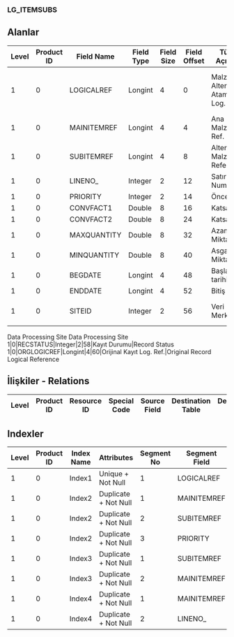 ### LG_ITEMSUBS

## Alanlar

**Level**|**Product ID**|**Field Name**|**Field Type**|**Field Size**|**Field Offset**|**Türkçe Açıklama**|**Expression**
-----|-----|-----|-----|-----|-----|-----|-----
1|0|LOGICALREF|Longint|4|0|Malzeme Alternatifleri Ataması Log. Ref.|Item Alternatives Assignment Logical Reference
1|0|MAINITEMREF|Longint|4|4|Ana Malzeme Ref.|Main Item Reference
1|0|SUBITEMREF|Longint|4|8|Alternatif Malzeme Referansı|Alternative Item Reference
1|0|LINENO_|Integer|2|12|Satır Numarası|Line Number
1|0|PRIORITY|Integer|2|14|Öncelik|Priority
1|0|CONVFACT1|Double|8|16|Katsayı 1|Factor 1
1|0|CONVFACT2|Double|8|24|Katsayı 2|Factor 2
1|0|MAXQUANTITY|Double|8|32|Azami Miktar|Maximum Quantity
1|0|MINQUANTITY|Double|8|40|Asgari Miktar|Minimum Quantity
1|0|BEGDATE|Longint|4|48|Başlangıç tarihi|Start Date
1|0|ENDDATE|Longint|4|52|Bitiş Tarihi|End Date
1|0|SITEID|Integer|2|56|Veri Merkezi|Data Processing Site
Data Processing Site
Data Processing Site
1|0|RECSTATUS|Integer|2|58|Kayıt Durumu|Record Status
1|0|ORGLOGICREF|Longint|4|60|Orijinal Kayıt Log. Ref.|Original Record Logical Reference

## İlişkiler - Relations
**Level**|**Product ID**|**Resource ID**|**Special Code**|**Source Field**|**Destination Table**|**Destination Field**|**Relation Type**|**Extra Condition**
-----|-----|-----|-----|-----|-----|-----|-----|-----

## Indexler
**Level**|**Product ID**|**Index Name**|**Attributes**|**Segment No**|**Segment Field**|**Sense**
-----|-----|-----|-----|-----|-----|-----
1|0|Index1|Unique + Not Null|1|LOGICALREF|Ascending
1|0|Index2|Duplicate + Not Null|1|MAINITEMREF|Ascending
1|0|Index2|Duplicate + Not Null|2|SUBITEMREF|Ascending
1|0|Index2|Duplicate + Not Null|3|PRIORITY|Ascending
1|0|Index3|Duplicate + Not Null|1|SUBITEMREF|Ascending
1|0|Index3|Duplicate + Not Null|2|MAINITEMREF|Ascending
1|0|Index4|Duplicate + Not Null|1|MAINITEMREF|Ascending
1|0|Index4|Duplicate + Not Null|2|LINENO_|Ascending
